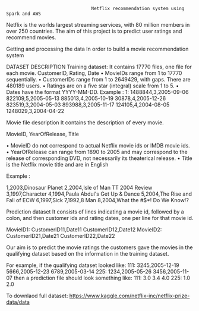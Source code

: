
                                    Netflix recommendation system using Spark and AWS

Netflix is the worlds largest streaming services, with 80 million members in over 250 countries. The aim of this project is to predict user ratings and recommend movies. 

Getting and processing the data
In order to build a movie recommendation system

DATASET DESCRIPTION
Training dataset:
It contains 17770 files, one file for each movie.
CustomerID, Rating, Date
•	MovieIDs range from 1 to 17770 sequentially.
•	CustomerIDs range from 1 to 2649429, with gaps. There are 480189 users.
•	Ratings are on a five star (integral) scale from 1 to 5.
•	Dates have the format YYYY-MM-DD.
Example :
1:
1488844,3,2005-09-06
822109,5,2005-05-13
885013,4,2005-10-19
30878,4,2005-12-26
823519,3,2004-05-03
893988,3,2005-11-17
124105,4,2004-08-05
1248029,3,2004-04-22


Movie file description
It contains the description of every movie.

MovieID, YearOfRelease, Title

•	MovieID do not correspond to actual Netflix movie ids or IMDB movie ids.
•	YearOfRelease can range from 1890 to 2005 and may correspond to the release of corresponding DVD, not necessarily its theaterical release.
•	Title is the Netflix movie title and are in English

Example :

1,2003,Dinosaur Planet
2,2004,Isle of Man TT 2004 Review
3,1997,Character
4,1994,Paula Abdul's Get Up & Dance
5,2004,The Rise and Fall of ECW
6,1997,Sick
7,1992,8 Man
8,2004,What the #$*! Do We Know!?




Prediction dataset
It consists of lines indicating a movie id, followed by a colon, and then customer ids and rating dates, one per line for that movie id.

MovieID1:
CustomerID11,Date11
CustomerID12,Date12
MovieID2:
CustomerID21,Date21
CustomerID22,Date22

Our aim is to predict the movie ratings the customers gave the movies in the qualifying dataset based on the information in the training dataset.

For example, if the qualifying dataset looked like:
111:
3245,2005-12-19
5666,2005-12-23
6789,2005-03-14
225:
1234,2005-05-26
3456,2005-11-07
then a prediction file should look something like:
111:
3.0
3.4
4.0
225:
1.0
2.0


To downlaod full dataset:
https://www.kaggle.com/netflix-inc/netflix-prize-data/data

